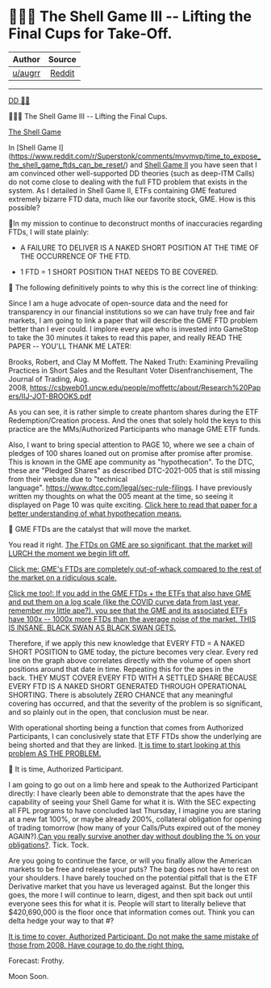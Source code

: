 🚀🚀🚀 The Shell Game III -- Lifting the Final Cups for Take-Off.
================================================================

| Author       | Source       | 
| :-------------: |:-------------:|
|  [u/augrr](https://www.reddit.com/user/augrr/) | [Reddit](https://www.reddit.com/r/Superstonk/comments/myn9vn/the_shell_game_iii_lifting_the_final_cups_for/) | 

---


[DD 👨‍🔬](https://www.reddit.com/r/Superstonk/search?q=flair_name%3A%22DD%20%F0%9F%91%A8%E2%80%8D%F0%9F%94%AC%22&restrict_sr=1)

🚀🚀🚀 The Shell Game III -- Lifting the Final Cups.

[The Shell Game](https://imgur.com/wKBpPdI)

In [Shell Game I] (<https://www.reddit.com/r/Superstonk/comments/mvvmvp/time_to_expose_the_shell_game_ftds_can_be_reset/>) and [Shell Game II](https://www.reddit.com/r/Superstonk/comments/mwnnmj/the_shell_game_revisited_how_etfs_work_and_what/) you have seen that I am convinced other well-supported DD theories (such as deep-ITM Calls) do not come close to dealing with the full FTD problem that exists in the system. As I detailed in Shell Game II, ETFs containing GME featured extremely bizarre FTD data, much like our favorite stock, GME. How is this possible?

🚀In my mission to continue to deconstruct months of inaccuracies regarding FTDs, I will state plainly:

-   A FAILURE TO DELIVER IS A NAKED SHORT POSITION AT THE TIME OF THE OCCURRENCE OF THE FTD.

-   1 FTD = 1 SHORT POSITION THAT NEEDS TO BE COVERED.

🚀 The following definitively points to why this is the correct line of thinking:

Since I am a huge advocate of open-source data and the need for transparency in our financial institutions so we can have truly free and fair markets, I am going to link a paper that will describe the GME FTD problem better than I ever could. I implore every ape who is invested into GameStop to take the 30 minutes it takes to read this paper, and really READ THE PAPER -- YOU'LL THANK ME LATER:

Brooks, Robert, and Clay M Moffett. The Naked Truth: Examining Prevailing Practices in Short Sales and the Resultant Voter Disenfranchisement, The Journal of Trading, Aug. 2008, <https://csbweb01.uncw.edu/people/moffettc/about/Research%20Papers/IIJ-JOT-BROOKS.pdf>

As you can see, it is rather simple to create phantom shares during the ETF Redemption/Creation process. And the ones that solely hold the keys to this practice are the MMs/Authorized Participants who manage GME ETF funds.

Also, I want to bring special attention to PAGE 10, where we see a chain of pledges of 100 shares loaned out on promise after promise after promise. This is known in the GME ape community as "hypothecation". To the DTC, these are "Pledged Shares" as described DTC-2021-005 that is still missing from their website due to "technical language". <https://www.dtcc.com/legal/sec-rule-filings>. I have previously written my thoughts on what the 005 meant at the time, so seeing it displayed on Page 10 was quite exciting. [Click here to read that paper for a better understanding of what hypothecation means.](https://docs.google.com/document/d/1Pw4LqHrFmcd-tC6VZIkrjIxkXOF0741bD6KYVTHXRZk/edit)

🚀 GME FTDs are the catalyst that will move the market.

You read it right. [The FTDs on GME are so significant, that the market will LURCH the moment we begin lift off.](https://www.reddit.com/r/GME/comments/m6mje0/gme_beta_from_bloomberg_and_ownership_update/)

[Click me: GME's FTDs are completely out-of-whack compared to the rest of the market on a ridiculous scale.](https://imgur.com/7bVduJu)

[Click me too!: If you add in the GME FTDs + the ETFs that also have GME and put them on a log scale (like the COVID curve data from last year, remember my little ape?), you see that the GME and its associated ETFs have 100x -- 1000x more FTDs than the average noise of the market. THIS IS INSANE. BLACK SWAN AS BLACK SWAN GETS.](https://imgur.com/weTaZXz)

Therefore, if we apply this new knowledge that EVERY FTD = A NAKED SHORT POSITION to GME today, the picture becomes very clear. Every red line on the graph above correlates directly with the volume of open short positions around that date in time. Repeating this for the apes in the back. THEY MUST COVER EVERY FTD WITH A SETTLED SHARE BECAUSE EVERY FTD IS A NAKED SHORT GENERATED THROUGH OPERATIONAL SHORTING. There is absolutely ZERO CHANCE that any meaningful covering has occurred, and that the severity of the problem is so significant, and so plainly out in the open, that conclusion must be near.

With operational shorting being a function that comes from Authorized Participants, I can conclusively state that ETF FTDs show the underlying are being shorted and that they are linked. [It is time to start looking at this problem AS THE PROBLEM.](https://imgur.com/ZFmsiTu)

🚀 It is time, Authorized Participant.

I am going to go out on a limb here and speak to the Authorized Participant directly: I have clearly been able to demonstrate that the apes have the capability of seeing your Shell Game for what it is. With the SEC expecting all FPL programs to have concluded last Thursday, I imagine you are staring at a new fat 100%, or maybe already 200%, collateral obligation for opening of trading tomorrow (how many of your Calls/Puts expired out of the money AGAIN?).[Can you really survive another day without doubling the % on your obligations?](https://imgur.com/2X5VvFl). Tick. Tock.

Are you going to continue the farce, or will you finally allow the American markets to be free and release your puts? The bag does not have to rest on your shoulders. I have barely touched on the potential pitfall that is the ETF Derivative market that you have us leveraged against. But the longer this goes, the more I will continue to learn, digest, and then spit back out until everyone sees this for what it is. People will start to literally believe that $420,690,000 is the floor once that information comes out. Think you can delta hedge your way to that #?

[It is time to cover, Authorized Participant. Do not make the same mistake of those from 2008. Have courage to do the right thing.](https://imgur.com/d6TpIP4)

Forecast: Frothy.

Moon Soon.
